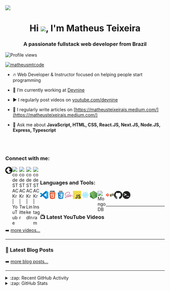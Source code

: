 <img align="top" src="https://i.ibb.co/Pc8wZNk/profile.jpg"/>
<h1 align="center">Hi <img src="https://raw.githubusercontent.com/kaueMarques/kaueMarques/master/hi.gif" width="30px">, I'm Matheus Teixeira</h1>
<h3 align="center">A passionate fullstack web developer from Brazil</h3>
<p align="left"> <img src="https://komarev.com/ghpvc/?username=matheusteixeira7&color=yellow" alt="Profile views" /> </p>

<p align="left"> <a href="https://twitter.com/matheusmtcode" target="blank"><img src="https://img.shields.io/twitter/follow/matheusmtcode?logo=twitter&style=for-the-badge" alt="matheusmtcode" /></a> </p>

- 🔥 Web Developer & Instructor focused on helping people start programming 

- 🔭 I’m currently working at [Devnine](https://devnine.tech)

- ▶️ I regularly post videos on [youtube.com/devnine](https://www.youtube.com/channel/UC0wlbMPR_YWGdh7GuQBPyYQ)

- 📝 I regularly write articles on [https://matheusteixeirajs.medium.com/](https://matheusteixeirajs.medium.com/)

- 💬 Ask me about **JavaScript, HTML, CSS, React.JS, Next.JS, Node.JS, Express, Typescript**

<br><br>

### Connect with me:

[<img align="left" alt="codeSTACKr.com" width="22px" src="https://raw.githubusercontent.com/iconic/open-iconic/master/svg/globe.svg" />][website]
[<img align="left" alt="codeSTACKr | YouTube" width="22px" src="https://cdn.jsdelivr.net/npm/simple-icons@v3/icons/youtube.svg" />][youtube]
[<img align="left" alt="codeSTACKr | Twitter" width="22px" src="https://cdn.jsdelivr.net/npm/simple-icons@v3/icons/twitter.svg" />][twitter]
[<img align="left" alt="codeSTACKr | LinkedIn" width="22px" src="https://cdn.jsdelivr.net/npm/simple-icons@v3/icons/linkedin.svg" />][linkedin]
[<img align="left" alt="codeSTACKr | Instagram" width="22px" src="https://cdn.jsdelivr.net/npm/simple-icons@v3/icons/instagram.svg" />][instagram]

<br />

### Languages and Tools:

<img align="left" alt="Visual Studio Code" width="26px" src="https://raw.githubusercontent.com/github/explore/80688e429a7d4ef2fca1e82350fe8e3517d3494d/topics/visual-studio-code/visual-studio-code.png" />
<img align="left" alt="HTML5" width="26px" src="https://raw.githubusercontent.com/github/explore/80688e429a7d4ef2fca1e82350fe8e3517d3494d/topics/html/html.png" />
<img align="left" alt="CSS3" width="26px" src="https://raw.githubusercontent.com/github/explore/80688e429a7d4ef2fca1e82350fe8e3517d3494d/topics/css/css.png" />
<img align="left" alt="Sass" width="26px" src="https://raw.githubusercontent.com/github/explore/80688e429a7d4ef2fca1e82350fe8e3517d3494d/topics/sass/sass.png" />
<img align="left" alt="JavaScript" width="26px" src="https://raw.githubusercontent.com/github/explore/80688e429a7d4ef2fca1e82350fe8e3517d3494d/topics/javascript/javascript.png" />
<img align="left" alt="React" width="26px" src="https://raw.githubusercontent.com/github/explore/80688e429a7d4ef2fca1e82350fe8e3517d3494d/topics/react/react.png" />
<img align="left" alt="Node.js" width="26px" src="https://raw.githubusercontent.com/github/explore/80688e429a7d4ef2fca1e82350fe8e3517d3494d/topics/nodejs/nodejs.png" />
<img align="left" alt="MongoDB" width="26px" src="https://i.ibb.co/fNbrC4v/kisspng-mongodb-inc-computer-software-business-software-d-bay-leaves-5ac2915ddd5739-0736098615227006.png" />
<img align="left" alt="Git" width="26px" src="https://raw.githubusercontent.com/github/explore/80688e429a7d4ef2fca1e82350fe8e3517d3494d/topics/git/git.png" />
<img align="left" alt="GitHub" width="26px" src="https://raw.githubusercontent.com/github/explore/78df643247d429f6cc873026c0622819ad797942/topics/github/github.png" />
<img align="left" alt="Terminal" width="26px" src="https://raw.githubusercontent.com/github/explore/80688e429a7d4ef2fca1e82350fe8e3517d3494d/topics/terminal/terminal.png" />

<br />
<br />

---

### 📺 Latest YouTube Videos

<!-- YOUTUBE:START -->

<!-- YOUTUBE:END -->

➡️ [more videos...](https://www.youtube.com/channel/UC0wlbMPR_YWGdh7GuQBPyYQ)

---

### 📕 Latest Blog Posts

<!-- BLOG-POST-LIST:START -->

<!-- BLOG-POST-LIST:END -->

➡️ [more blog posts...](https://matheusteixeirajs.medium.com/)

---

<details>
  <summary>:zap: Recent GitHub Activity</summary>
  
<!--START_SECTION:activity-->

<!--END_SECTION:activity-->

</details>

<details>
  <summary>:zap: GitHub Stats</summary>

  ![Anurag's GitHub stats](https://github-readme-stats.vercel.app/api?username=anuraghazra&count_private=true)
</details>

[website]: https://devnine.tech
[twitter]: https://twitter.com/matheusmtcode
[youtube]: https://www.youtube.com/channel/UC0wlbMPR_YWGdh7GuQBPyYQ
[instagram]: https://instagram.com/matheusteixeira.js
[linkedin]: https://linkedin.com/in/matheusteixeirajs
